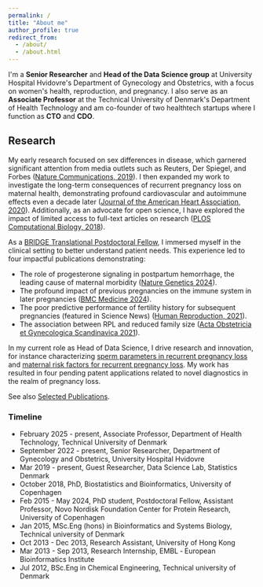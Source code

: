 ```yaml
---
permalink: /
title: "About me"
author_profile: true
redirect_from: 
  - /about/
  - /about.html
---
```


I'm a **Senior Researcher** and **Head of the Data Science group** at University Hospital Hvidovre's Department of Gynecology and Obstetrics, with a focus on women's health, reproduction, and pregnancy. I also serve as an **Associate Professor** at the Technical University of Denmark's Department of Health Technology and am co-founder of two healthtech startups where I function as **CTO** and **CDO**.


## Research
My early research focused on sex differences in disease, which garnered significant attention from media outlets such as Reuters, Der Spiegel, and Forbes ([Nature Communications, 2019](https://www.nature.com/articles/s41467-019-08475-9)). I then expanded my work to investigate the long-term consequences of recurrent pregnancy loss on maternal health, demonstrating profound cardiovascular and autoimmune effects even a decade later ([Journal of the American Heart Association, 2020](https://www.ahajournals.org/doi/full/10.1161/JAHA.119.015069)). Additionally, as an advocate for open science, I have explored the impact of limited access to full-text articles on research ([PLOS Computational Biology, 2018](https://journals.plos.org/ploscompbiol/article?id=10.1371/journal.pcbi.1005962)).

As a [BRIDGE Translational Postdoctoral Fellow](https://bridge.ku.dk/), I immersed myself in the clinical setting to better understand patient needs. This experience led to four impactful publications demonstrating:

* The role of progesterone signaling in postpartum hemorrhage, the leading cause of maternal morbidity ([Nature Genetics 2024](https://www.nature.com/articles/s41588-024-01839-y)).
* The profound impact of previous pregnancies on the immune system in later pregnancies ([BMC Medicine 2024](https://bmcmedicine.biomedcentral.com/articles/10.1186/s12916-024-03797-y)).
* The poor predictive performance of fertility history for subsequent pregnancies (featured in Science News) ([Human Reproduction, 2021](https://academic.oup.com/humrep/article/36/4/1065/6062281)).
* The association between RPL and reduced family size ([Acta Obstetricia et Gynecologica Scandinavica 2021](https://obgyn.onlinelibrary.wiley.com/doi/full/10.1111/aogs.14265)).

In my current role as Head of Data Science, I drive research and innovation, for instance characterizing [sperm parameters in recurrent pregnancy loss](https://www.sciencedirect.com/science/article/pii/S1472648323008726) and [maternal risk factors for recurrent pregnancy loss](https://www.sciencedirect.com/science/article/pii/S0165037824001062). My work has resulted in four pending patent applications related to novel diagnostics in the realm of pregnancy loss.

See also [Selected Publications](publications/).


### Timeline
* February 2025 - present, Associate Professor, Department of Health Technology, Technical University of Denmark
* September 2022 - present, Senior Researcher, Department of Gynecology and Obstetrics, University Hospital Hvidovre
* Mar 2019 - present, Guest Researcher, Data Science Lab, Statistics Denmark
* October 2018, PhD, Biostatistics and Bioinformatics, University of Copenhagen
* Feb 2015 - May 2024, PhD student, Postdoctoral Fellow, Assistant Professor, Novo Nordisk Foundation Center for Protein Research, University of Copenhagen
* Jan 2015, MSc.Eng (hons) in Bioinformatics and Systems Biology, Technical university of Denmark
* Oct 2013 - Dec 2013, Research Assistant, University of Hong Kong
* Mar 2013 - Sep 2013, Research Internship, EMBL ‑ European Bioinformatics Institute
* Jul 2012, BSc.Eng in Chemical Engineering, Technical university of Denmark